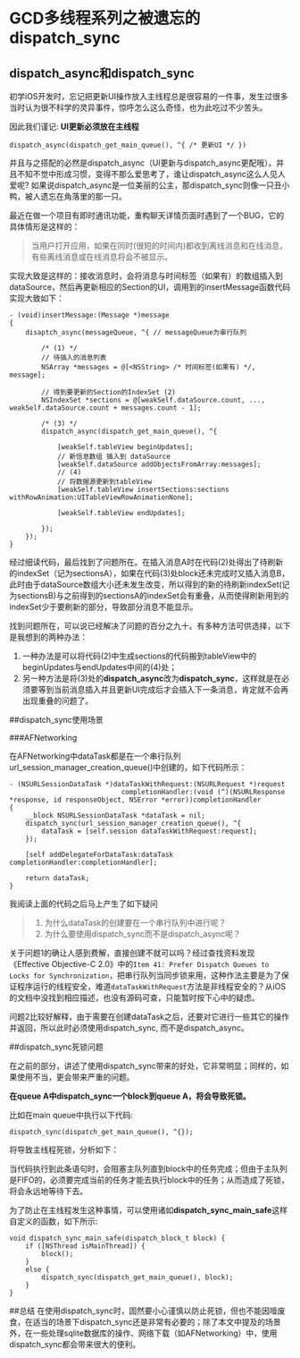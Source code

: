 # GCD多线程系列之被遗忘的dispatch\_sync

## dispatch\_async和dispatch\_sync

初学iOS开发时，忘记把更新UI操作放入主线程总是很容易的一件事，发生过很多当时认为很不科学的灵异事件，惊呼怎么这么奇怪，也为此吃过不少苦头。

因此我们谨记: **UI更新必须放在主线程**

```objc
dispatch_async(dispatch_get_main_queue(), ^{ /* 更新UI */ })
```
并且与之搭配的必然是dispatch\_async（UI更新与dispatch\_async更配哦）。并且不知不觉中形成习惯，变得不那么爱思考了，谁让dispatch\_async这么人见人爱呢? 如果说dispatch\_async是一位美丽的公主，那dispatch\_sync则像一只丑小鸭，被人遗忘在角落里的那一只。

最近在做一个项目有即时通讯功能，重构聊天详情页面时遇到了一个BUG，它的具体情形是这样的：
>当用户打开应用，如果在同时(很短的时间内)都收到离线消息和在线消息，有些离线消息或在线消息将会不被显示。

实现大致是这样的：接收消息时，会将消息与时间标签（如果有）的数组插入到dataSource，然后再更新相应的Section的UI，调用到的insertMessage函数代码实现大致如下：

``` objc
- (void)insertMessage:(Message *)message
{
	disaptch_async(messageQueue, ^{ // messageQueue为串行队列

		/* (1) */
		// 待插入的消息列表
		NSArray *messages = @[<NSString> /* 时间标签(如果有) */, message];

		// 得到要更新的Section的IndexSet (2)
		NSIndexSet *sections = @[weakSelf.dataSource.count, ..., weakSelf.dataSource.count + messages.count - 1];

		/* (3) */
		dispatch_async(dispatch_get_main_queue(), ^{

			[weakSelf.tableView beginUpdates];
			// 新信息数组 插入到 dataSource
			[weakSelf.dataSource addObjectsFromArray:messages];
			// (4)
			// 将数据源更新到tableView
			[weakSelf.tableView insertSections:sections withRowAnimation:UITableViewRowAnimationNone];

			[weakSelf.tableView endUpdates];

		});
	});
}
```

经过细读代码，最后找到了问题所在。在插入消息A时在代码(2)处得出了待刷新的indexSet（记为sectionsA），如果在代码(3)处block还未完成时又插入消息B，此时由于dataSource数组大小还未发生改变，所以得到的新的待刷新indexSet(记为sectionsB)与之前得到的sectionsA的indexSet会有重叠，从而使得刷新用到的indexSet少于要刷新的部分，导致部分消息不能显示。

找到问题所在，可以说已经解决了问题的百分之九十。有多种方法可供选择，以下是我想到的两种办法：

1. 一种办法是可以将代码(2)中生成sections的代码搬到tableView中的beginUpdates与endUpdates中间的(4)处；
2. 另一种方法是将(3)处的**dispatch\_async**改为**dispatch\_sync**，这样就是在必须要等到当前消息插入并且更新UI完成后才会插入下一条消息，肯定就不会再出现重叠的问题了。

##dispatch\_sync使用场景

###AFNetworking

在AFNetworking中dataTask都是在一个串行队列url\_session\_manager\_creation\_queue()中创建的，如下代码所示：

```objc
- (NSURLSessionDataTask *)dataTaskWithRequest:(NSURLRequest *)request
                            completionHandler:(void (^)(NSURLResponse *response, id responseObject, NSError *error))completionHandler
{
    __block NSURLSessionDataTask *dataTask = nil;
    dispatch_sync(url_session_manager_creation_queue(), ^{
        dataTask = [self.session dataTaskWithRequest:request];
    });

    [self addDelegateForDataTask:dataTask completionHandler:completionHandler];

    return dataTask;
}
```

我阅读上面的代码之后马上产生了如下疑问
>1. 为什么dataTask的创建要在一个串行队列中进行呢？
>2. 为什么要使用dispatch\_sync而不是dispatch\_async呢？

关于问题1的确让人感到费解，直接创建不就可以吗？经过查找资料发现《Effective Objective-C 2.0》中的`Item 41: Prefer Dispatch Queues to Locks for Synchronization`，把串行队列当同步锁来用，这种作法主要是为了保证程序运行的线程安全，难道`dataTaskWithRequest`方法是非线程安全的？从iOS的文档中没找到相应描述，也没有源码可查，只能暂时按下心中的疑虑。

问题2比较好解释，由于需要在创建dataTask之后，还要对它进行一些其它的操作并返回，所以此时必须使用dispatch\_sync, 而不是dispatch\_async。


##dispatch\_sync死锁问题

在之前的部分，讲述了使用dispatch_sync带来的好处，它非常明显；同样的，如果使用不当，更会带来严重的问题。

**在queue A中dispatch\_sync一个block到queue A，将会导致死锁。**

比如在main queue中执行以下代码:

```objc
dispatch_sync(dispatch_get_main_queue(), ^{});
```

将导致主线程死锁，分析如下：

当代码执行到此条语句时，会阻塞主队列直到block中的任务完成；但由于主队列是FIFO的，必须要完成当前的任务才能去执行block中的任务；从而造成了死锁，将会永远地等待下去。

为了防止在主线程发生这种事情，可以使用诸如**dispatch\_sync\_main\_safe**这样自定义的函数，如下所示:

```objc
void dispatch_sync_main_safe(dispatch_block_t block) {
    if ([NSThread isMainThread]) {
        block();
    }
    else {
        dispatch_sync(dispatch_get_main_queue(), block);
    }
}
```


##总结
在使用dispatch\_sync时，固然要小心谨慎以防止死锁，但也不能因噎废食，在适当的场景下dispatch\_sync还是非常有必要的；除了本文中提及的场景外，在一些处理sqlite数据库的操作、网络下载（如AFNetworking）中，使用dispatch\_sync都会带来很大的便利。


